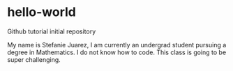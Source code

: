 # hello-world

Github tutorial initial repository

My name is Stefanie Juarez, I am currently an undergrad student pursuing a degree in Mathematics. I do not know how to code.
This class is going to be super challenging.
